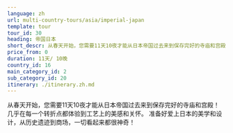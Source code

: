 ```yaml
---
language: zh
url: multi-country-tours/asia/imperial-japan
template: tour
tour_id: 30
heading: 帝国日本
short_descr: 从春天开始，您需要11天10夜才能从日本帝国过去来到保存完好的寺庙和宫殿！ 几乎每一个人都体验到美丽和做工的关怀
price_from: 0
duration: 11天/ 10晚
country_id: 16
main_category_id: 2
sub_category_id: 20
itinerary: ./itinerary.zh.md
---
```

从春天开始，您需要11天10夜才能从日本帝国过去来到保存完好的寺庙和宫殿！ 几乎在每一个转折点都体验到工艺上的美感和关怀。 准备好爱上日本的美学和设计，从历史遗迹到商场，一切看起来都很神奇！